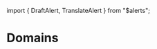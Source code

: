 import { DraftAlert, TranslateAlert } from "$alerts";

<DraftAlert />

# Domains

<TranslateAlert href="/ru/vision/changes" version="Russian" />
